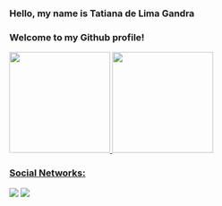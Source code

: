 ### Hello, my name is Tatiana de Lima Gandra

### Welcome to my Github profile!

<div>
  <a href="https://github.com/tatylima">
  <img height="180em" src="https://github-readme-stats.vercel.app/api/top-langs/?username=wheslleyrimar&layout=compact&langs_count=7&theme=dracula"/>
  <img height="180em" src="https://github-readme-stats.vercel.app/api?username=tatylima&show_icons=true&theme=dracula&include_all_commits=true&count_private=true"/>
</div>
  
### Social Networks:

<div>
  
  <a href="https://instagram.com/tat457b" target="_blank"><img src="https://img.shields.io/badge/-Instagram-%23E4405F?style=for-the-badge&logo=instagram&logoColor=white" target="_blank"></a>
  <a href="https://www.linkedin.com/in/tatiana-gandra-67b114203" target="_blank"><img src="https://img.shields.io/badge/-LinkedIn-%230077B5?style=for-the-badge&logo=linkedin&logoColor=white" target="_blank"></a>   
</div>
